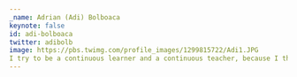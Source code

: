 ```yaml
---
_name: Adrian (Adi) Bolboaca
keynote: false
id: adi-bolboaca
twitter: adibolb
image: https://pbs.twimg.com/profile_images/1299815722/Adi1.JPG
I try to be a continuous learner and a continuous teacher, because I think good software comes from the skills of the people that are involved in the process, on each and every level. Whenever I write code I focus on reducing domain complexity to obtain maintainable software. I love to develop software that helps companies to improve their business, to implement solutions that improve their internal processes and to motivate teams to use their capabilities to yet another level.
---
```

